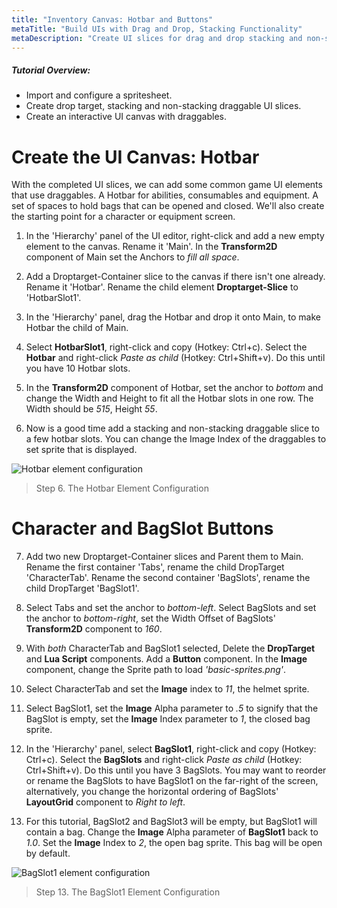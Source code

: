 ```yaml
---
title: "Inventory Canvas: Hotbar and Buttons"
metaTitle: "Build UIs with Drag and Drop, Stacking Functionality"
metaDescription: "Create UI slices for drag and drop stacking and non-stacking elements.  Create an interactive UI canvas with a hotbar and inventory."
---
```


##### Tutorial Overview:
-  Import and configure a spritesheet.
-  Create drop target, stacking and non-stacking draggable UI slices.
-  Create an interactive UI canvas with draggables.

# Create the UI Canvas: Hotbar

With the completed UI slices, we can add some common game UI elements that use draggables.  A Hotbar for abilities, consumables and equipment.  A set of spaces to hold bags that can be opened and closed.  We'll also create the starting point for a character or equipment screen.

1. In the 'Hierarchy' panel of the UI editor, right-click and add a new empty element to the canvas.  Rename it 'Main'.  In the **Transform2D** component of Main set the Anchors to *fill all space*.

2. Add a Droptarget-Container slice to the canvas if there isn't one already. Rename it 'Hotbar'.  Rename the child element **Droptarget-Slice** to 'HotbarSlot1'.

3. In the 'Hierarchy' panel, drag the Hotbar and drop it onto Main, to make Hotbar the child of Main.

4. Select **HotbarSlot1**, right-click and copy (Hotkey: Ctrl+c).  Select the **Hotbar** and right-click *Paste as child* (Hotkey: Ctrl+Shift+v). Do this until you have 10 Hotbar slots.

5. In the **Transform2D** component of Hotbar, set the anchor to *bottom* and change the Width and Height to fit all the Hotbar slots in one row. The Width should be *515*, Height *55*.

6. Now is a good time add a stacking and non-stacking draggable slice to a few hotbar slots.  You can change the Image Index of the draggables to set sprite that is displayed.


![Hotbar element configuration](/images/03/drag-10.png)

> Step 6. The Hotbar Element Configuration

# Character and BagSlot Buttons

7. Add two new Droptarget-Container slices and Parent them to Main.  Rename the first container 'Tabs', rename the child DropTarget 'CharacterTab'.  Rename the second container 'BagSlots', rename the child DropTarget 'BagSlot1'.

8. Select Tabs and set the anchor to *bottom-left*.  Select BagSlots and set the anchor to *bottom-right*, set the Width Offset of BagSlots' **Transform2D** component to *160*.

9. With *both* CharacterTab and BagSlot1 selected, Delete the **DropTarget** and **Lua Script** components. Add a **Button** component.  In the **Image** component, change the Sprite path to load *'basic-sprites.png'*.

10. Select CharacterTab and set the **Image** index to *11*, the helmet sprite.

11. Select BagSlot1, set the **Image** Alpha parameter to *.5* to signify that the BagSlot is empty, set the **Image** Index parameter to *1*, the closed bag sprite.

12. In the 'Hierarchy' panel, select **BagSlot1**, right-click and copy (Hotkey: Ctrl+c).  Select the **BagSlots** and right-click *Paste as child* (Hotkey: Ctrl+Shift+v). Do this until you have 3 BagSlots.  You may want to reorder or rename the BagSlots to have BagSlot1 on the far-right of the screen, alternatively, you change the horizontal ordering of BagSlots' **LayoutGrid** component to *Right to left*.

13. For this tutorial, BagSlot2 and BagSlot3 will be empty, but BagSlot1 will contain a bag.  Change the **Image** Alpha parameter of **BagSlot1** back to *1.0*.  Set the **Image** Index to *2*, the open bag sprite.  This bag will be open by default.

![BagSlot1 element configuration](/images/03/drag-11.png)

> Step 13. The BagSlot1 Element Configuration
